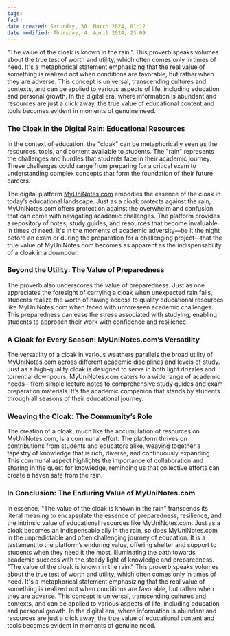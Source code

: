 ```yaml
---
tags: 
fach: 
date created: Saturday, 30. March 2024, 01:12
date modified: Thursday, 4. April 2024, 23:09
---
```


"The value of the cloak is known in the rain." This proverb speaks volumes about the true test of worth and utility, which often comes only in times of need. It's a metaphorical statement emphasizing that the real value of something is realized not when conditions are favorable, but rather when they are adverse. This concept is universal, transcending cultures and contexts, and can be applied to various aspects of life, including education and personal growth. In the digital era, where information is abundant and resources are just a click away, the true value of educational content and tools becomes evident in moments of genuine need.

### The Cloak in the Digital Rain: Educational Resources

In the context of education, the "cloak" can be metaphorically seen as the resources, tools, and content available to students. The "rain" represents the challenges and hurdles that students face in their academic journey. These challenges could range from preparing for a critical exam to understanding complex concepts that form the foundation of their future careers.

The digital platform [MyUniNotes.com](https://www.myuninotes.com/) embodies the essence of the cloak in today’s educational landscape. Just as a cloak protects against the rain, MyUniNotes.com offers protection against the overwhelm and confusion that can come with navigating academic challenges. The platform provides a repository of notes, study guides, and resources that become invaluable in times of need. It's in the moments of academic adversity—be it the night before an exam or during the preparation for a challenging project—that the true value of MyUniNotes.com becomes as apparent as the indispensability of a cloak in a downpour.

### Beyond the Utility: The Value of Preparedness

The proverb also underscores the value of preparedness. Just as one appreciates the foresight of carrying a cloak when unexpected rain falls, students realize the worth of having access to quality educational resources like MyUniNotes.com when faced with unforeseen academic challenges. This preparedness can ease the stress associated with studying, enabling students to approach their work with confidence and resilience.

### A Cloak for Every Season: MyUniNotes.com’s Versatility

The versatility of a cloak in various weathers parallels the broad utility of MyUniNotes.com across different academic disciplines and levels of study. Just as a high-quality cloak is designed to serve in both light drizzles and torrential downpours, MyUniNotes.com caters to a wide range of academic needs—from simple lecture notes to comprehensive study guides and exam preparation materials. It’s the academic companion that stands by students through all seasons of their educational journey.

### Weaving the Cloak: The Community’s Role

The creation of a cloak, much like the accumulation of resources on MyUniNotes.com, is a communal effort. The platform thrives on contributions from students and educators alike, weaving together a tapestry of knowledge that is rich, diverse, and continuously expanding. This communal aspect highlights the importance of collaboration and sharing in the quest for knowledge, reminding us that collective efforts can create a haven safe from the rain.

### In Conclusion: The Enduring Value of MyUniNotes.com

In essence, "The value of the cloak is known in the rain" transcends its literal meaning to encapsulate the essence of preparedness, resilience, and the intrinsic value of educational resources like MyUniNotes.com. Just as a cloak becomes an indispensable ally in the rain, so does MyUniNotes.com in the unpredictable and often challenging journey of education. It is a testament to the platform’s enduring value, offering shelter and support to students when they need it the most, illuminating the path towards academic success with the steady light of knowledge and preparedness.
"The value of the cloak is known in the rain." This proverb speaks volumes about the true test of worth and utility, which often comes only in times of need. It's a metaphorical statement emphasizing that the real value of something is realized not when conditions are favorable, but rather when they are adverse. This concept is universal, transcending cultures and contexts, and can be applied to various aspects of life, including education and personal growth. In the digital era, where information is abundant and resources are just a click away, the true value of educational content and tools becomes evident in moments of genuine need.
